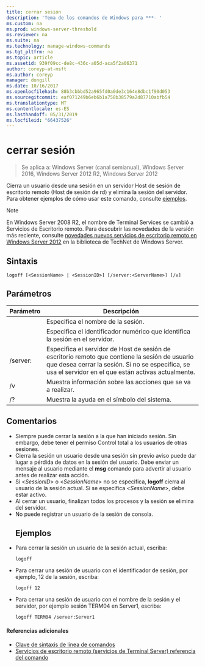 ```yaml
---
title: cerrar sesión
description: 'Tema de los comandos de Windows para ***- '
ms.custom: na
ms.prod: windows-server-threshold
ms.reviewer: na
ms.suite: na
ms.technology: manage-windows-commands
ms.tgt_pltfrm: na
ms.topic: article
ms.assetid: 939f09cc-de8c-436c-a05d-aca5f2a06371
author: coreyp-at-msft
ms.author: coreyp
manager: dongill
ms.date: 10/16/2017
ms.openlocfilehash: 88b3cbbbd52a965fd0a0de3c164e8dbc1f90d053
ms.sourcegitcommit: eaf071249b6eb6b1a758b38579a2d87710abfb54
ms.translationtype: MT
ms.contentlocale: es-ES
ms.lasthandoff: 05/31/2019
ms.locfileid: "66437526"
---
```

# <a name="logoff"></a>cerrar sesión

>Se aplica a: Windows Server (canal semianual), Windows Server 2016, Windows Server 2012 R2, Windows Server 2012

Cierra un usuario desde una sesión en un servidor Host de sesión de escritorio remoto (Host de sesión de rd) y elimina la sesión del servidor.
Para obtener ejemplos de cómo usar este comando, consulte [ejemplos](#BKMK_examples).

> [!NOTE]
> En Windows Server 2008 R2, el nombre de Terminal Services se cambió a Servicios de Escritorio remoto. Para descubrir las novedades de la versión más reciente, consulte [novedades nuevos servicios de escritorio remoto en Windows Server 2012](https://technet.microsoft.com/library/hh831527) en la biblioteca de TechNet de Windows Server.

## <a name="syntax"></a>Sintaxis
```
logoff [<SessionName> | <SessionID>] [/server:<ServerName>] [/v]
```
## <a name="parameters"></a>Parámetros

|      Parámetro       |                                                                             Descripción                                                                              |
|----------------------|----------------------------------------------------------------------------------------------------------------------------------------------------------------------|
|    <SessionName>     |                                                                  Especifica el nombre de la sesión.                                                                  |
|     <SessionID>      |                                                 Especifica el identificador numérico que identifica la sesión en el servidor.                                                 |
| /server:<ServerName> | Especifica el servidor de Host de sesión de escritorio remoto que contiene la sesión de usuario que desea cerrar la sesión. Si no se especifica, se usa el servidor en el que están activas actualmente. |
|          /v          |                                                       Muestra información sobre las acciones que se va a realizar.                                                        |
|          /?          |                                                                 Muestra la ayuda en el símbolo del sistema.                                                                 |

## <a name="remarks"></a>Comentarios
- Siempre puede cerrar la sesión a la que han iniciado sesión. Sin embargo, debe tener el permiso Control total a los usuarios de otras sesiones.
- Cierra la sesión un usuario desde una sesión sin previo aviso puede dar lugar a pérdida de datos en la sesión del usuario. Debe enviar un mensaje al usuario mediante el **msg** comando para advertir al usuario antes de realizar esta acción.
- Si <*SessionID*> o <*SessionName*> no se especifica, **logoff** cierra al usuario de la sesión actual. Si se especifica <*SessionName*>, debe estar activo.
- Al cerrar un usuario, finalizan todos los procesos y la sesión se elimina del servidor.
- No puede registrar un usuario de la sesión de consola.
  ## <a name="BKMK_examples"></a>Ejemplos
- Para cerrar la sesión un usuario de la sesión actual, escriba:
  ```
  logoff
  ```
- Para cerrar una sesión de usuario con el identificador de sesión, por ejemplo, 12 de la sesión, escriba:
  ```
  logoff 12
  ```
- Para cerrar una sesión de usuario con el nombre de la sesión y el servidor, por ejemplo sesión TERM04 en Server1, escriba:
  ```
  logoff TERM04 /server:Server1
  ```

#### <a name="additional-references"></a>Referencias adicionales
-   [Clave de sintaxis de línea de comandos](command-line-syntax-key.md)
-   [Servicios de escritorio remoto &#40;servicios de Terminal Server&#41; referencia del comando](remote-desktop-services-terminal-services-command-reference.md)
